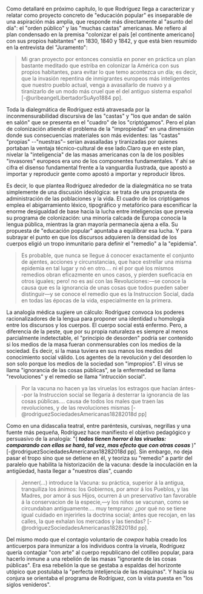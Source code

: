 Como detallaré en próximo capítulo, lo que Rodríguez llega a caracterizar y relatar como proyecto concreto de "educación popular" es inseparable de una aspiración más amplia, que responde más directamente al "asunto del día": el "orden público" y las "muchas castas" americanas. Me refiero al plan condensado en la premisa "colonizar el país [el continente americano] con sus propios habitantes" en 1830, 1840 y 1842, y que está bien resumido en la entrevista del "Juramento":

> Mi gran proyecto por entonces consistía en poner en práctica un plan bastante meditado que estriba en colonizar la América con sus propios habitantes, para evitar lo que temo acontezca un día; es decir, que la invasión repentina de inmigrantes europeos más inteligentes que nuestro pueblo actual, venga a avasallarlo de nuevo y a tiranizarlo de un modo más cruel que el del antiguo sistema español [-@uribeangelLibertadorSuAyo1884 pp].

Toda la dialegmática de Rodríguez está atravesada por la inconmensurabilidad discursiva de las "castas" y "los que andan de salón en salón" que se presenta en el "cuadro" de los "criptógamos". Pero el plan de colonización atiende el problema de la "impropiedad" en una dimensión donde sus consecuencias materiales son más evidentes: las "castas" "propias" --"nuestras"– serían avasalladas y tiranizadas por quienes portaban la ventaja técnico-cultural de ese lado.Claro que en este plan, nivelar la "inteligencia" de las masas americanas con la de los posibles "invasores" europeos era uno de los componentes fundamentales. Y ahí se cifra el disenso fundamental  frente a la vanguardia ilustrada, que apostó a importar y reproducir gente como apostó a importar y reproducir libros. 

Es decir, lo que plantea Rodríguez alrededor de la dialegmática no se trata simplemente de una discusión ideológica: se trata de una propuesta de administración de las poblaciones y la vida. El cuadro de los criptógamos emplea el abigarramiento léxico, tipográfico y metafórico para escenificar la enorme desigualdad de base hacia la lucha entre inteligencias que preveía su programa de colonización: una minoría calcada de Europa conocía la lengua pública, mientras la gran mayoría permanecía ajena a ella. Su propuesta de "educación popular" apuntaba a equilibrar esa lucha. Y para subrayar el punto en que los discursos adquieren la densidad de los cuerpos eligió un tropo inmunitario para definir el "remedio" a la "epidemia".

>Es probable, que nunca se llegue á conocer exactamente el conjunto de ajentes, acciones y circunstancias, que hace estrellar una misma epidemia en tal lugar y nó en otro.... ni el por qué  los mismos remedios obran eficazmente en unos casos, y pierden sueficacia en otros iguales; pero! no es así con las Revoluciones:—se conoce la causa que es la ignorancia de unas cosas que todos pueden saber distinguir—y se conoce el remedio que es la Instruccion Social, dada en todas las épocas de la vida, especialmente en la primera.

La analogía médica sugiere un cálculo: Rodríguez convoca los poderes racionalizadores de la lengua para proponer una identidad u homología entre los discursos y los cuerpos. El cuerpo social está enfermo. Pero, a diferencia de la peste, que por su propia naturaleza es siempre al menos parcialmente indetectable, el "principio de desorden" podría ser contenido si los medios de la masa fueran conmensurables con los medios de la sociedad. Es decir, si la masa tuviera en sus manos los medios del conocimiento social válido. Los agentes de la revolución y del desorden lo son solo porque los medios de la sociedad son "impropios". El virus se llama "ignorancia de las cosas públicas", se  la enfermedad se llama "revoluciones" y el remedio se llama "intrucción social".

>Por la vacuna no hacen ya las viruelas los estragos que hacían ántes--por la Instruccion social se llegaría á desterrar la ignorancia de las cosas públicas.... causa de todos los males que traen las revoluciones, y de las revoluciones mismas [-@rodriguezSociedadesAmericanas18282018d pp] 

Como en una didascalia teatral, entre paréntesis, cursivas, negrillas y una fuente más pequeña, Rodríguez hace manifiesto el objetivo pedagógico y persuasivo de la analogía: "( ***todos tienen horror á las viruelas: comparando con ellas se hará, tal vez, mas efecto que con otras cosas*** )" [-@rodriguezSociedadesAmericanas18282018d pp]. Sin embargo, no deja pasar el tropo sino que se detiene en él, y teoriza su "remedio" a partir del paralelo que habilita la historización de la vacuna: desde la inoculación en la antigüedad,  hasta llegar a "nuestros días", cuando
  
  >Jenner(...) introduce la Vacuna: su práctica, superior á la antigua, tranquiliza los ánimos: los Gobiernos, por amor á los Pueblos, y las Madres, por amor á sus Hijos, ocurren á un preservativo tan favorable á la conservacion de la especie,—y los niños se vacunan, como se circundaban antiguamente.... muy temprano: ¿por qué no se tiene igual cuidado en injerirles la doctrina social; ántes que recojan, en las calles, la que exhalan los mercados y las tiendas? [-@rodriguezSociedadesAmericanas18282018d pp].

Del mismo modo que el contagio voluntario de *cowpox* había creado los anticuerpos para inmunizar a los individuos contra la viruela, Rodríguez quería contagiar "con arte" al cuerpo republicano del cotilleo popular, para hacerlo inmune a una rebelión de las masas "ignorante de las cosas públicas". Era esa rebelión la que se gestaba a espaldas del horizonte utópico que postulaba la "perfecta intelijencia de las máquinas". Y hacia su conjura se orientaba el programa de Rodríguez, con la vista puesta en "los siglos venideros".